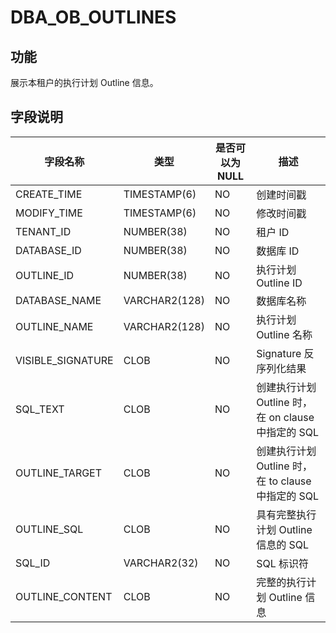 # DBA_OB_OUTLINES
## 功能
展示本租户的执行计划 Outline 信息。
## 字段说明

| 字段名称 | 类型 | 是否可以为 NULL | 描述 |
| --- | --- | --- | --- |
| CREATE_TIME | TIMESTAMP(6) | NO | 创建时间戳 |
| MODIFY_TIME | TIMESTAMP(6) | NO | 修改时间戳 |
| TENANT_ID | NUMBER(38) | NO | 租户 ID |
| DATABASE_ID | NUMBER(38) | NO | 数据库 ID |
| OUTLINE_ID | NUMBER(38) | NO | 执行计划 Outline ID |
| DATABASE_NAME | VARCHAR2(128) | NO | 数据库名称 |
| OUTLINE_NAME | VARCHAR2(128) | NO | 执行计划 Outline 名称 |
| VISIBLE_SIGNATURE | CLOB | NO | Signature 反序列化结果 |
| SQL_TEXT | CLOB | NO | 创建执行计划 Outline 时，在 on clause 中指定的 SQL |
| OUTLINE_TARGET | CLOB | NO | 创建执行计划 Outline 时，在 to clause 中指定的 SQL |
| OUTLINE_SQL | CLOB | NO | 具有完整执行计划 Outline 信息的 SQL |
| SQL_ID | VARCHAR2(32) | NO | SQL 标识符 |
| OUTLINE_CONTENT | CLOB | NO | 完整的执行计划 Outline 信息 |
